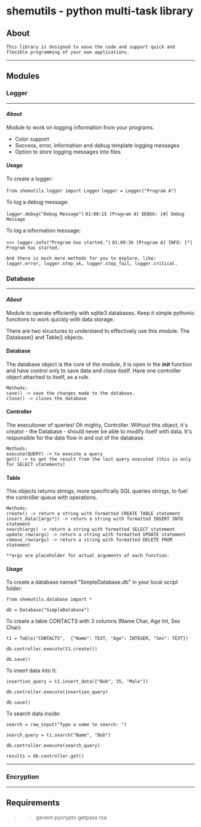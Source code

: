 # shemutils - python multi-task library 
## About
    This library is designed to ease the code and support quick and 
    flexible programming of your own applications.
 
-----
## Modules


### __Logger__
-----
#### *About*
Module to work on logging information from your programs.
- Color support
- Success, error, information and debug template logging messages
- Option to store logging messages into files

#### *Usage*

To create a logger:

`from shemutils.logger import Logger`
`logger = Logger("Program A")`


To log a debug message:

`logger.debug("Debug Message")`
`01:08:15 [Program A] DEBUG: [#] Debug Message`

    
To log a information message:

`>>> logger.info("Program has started.")`
`01:09:36 [Program A] INFO: [*] Program has started.`

    And there is much more methods for you to explore, like:
    logger.error, logger.step_ok, logger.step_fail, logger.critical.

### __Database__
-----
#### *About*
Module to operate efficiently with sqlite3 databases. 
Keep it simple pythonic functions to work quickly with data storage.

There are two structures to understand to effectively use this module.
The Database() and Table() objects.

#### Database
The database object is the core of the module, it is open in the __init__ function and have control only to save data and close itself.
Have one controller object attached to itself, as a rule.

    Methods:
    save() -> save the changes made to the database.
    close() -> closes the database 

#### Controller
The executioner of queries! Oh mighty, Controller.
Without this object, it`s creator - the Database - should never be able to modify itself with data.
It's responsible for the data flow in and out of the database.
    
    Methods:
    execute(QUERY) -> to execute a query
    get() -> to get the result from the last query executed (this is only for SELECT statements)


#### Table
This objects returns strings, more specifically SQL queries strings, to fuel the controller queue with operations.

    Methods:
    create() -> return a string with formatted CREATE TABLE statement
    insert_data([args*]) -> return a string with formatted INSERT INTO statement
    search(args) -> return a string with formatted SELECT statement
    update_row(args) -> return a string with formatted UPDATE statement
    remove_row(args) -> return a string with formatted DELETE FROM statement
    
    **args are placeholder for actual arguments of each function.
    
#### *Usage*


To create a database named "SimpleDatabase.db" in your local script folder:

`from shemutils.database import *`

`db = Database("SimpleDatabase")`


To create a table CONTACTS with 3 columns (Name Char, Age Int, Sex Char):

`t1 = Table("CONTACTS", 
    {"Name": TEXT,
    "Age": INTEGER,
    "Sex": TEXT})`

`db.controller.execute(t1.create())`

`db.save()`


To insert data into it:

`insertion_query = t1.insert_data(["Bob", 35, "Male"])`

`db.controller.execute(insertion_query)`

`db.save()`


To search data inside:

`search = raw_input("Type a name to search: ")`

`search_query = t1.search("Name", "Bob")`

`db.controller.execute(search_query)`

`results = db.controller.get()`

-----

### Encryption
-----

## Requirements
>> gevent
>> pycrypto
>> getpass
>> rsa



